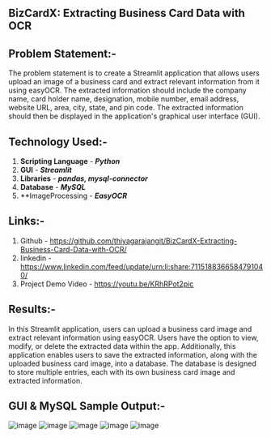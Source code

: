 **BizCardX: Extracting Business Card Data with OCR**
---------------------------------------------------------------------------
**Problem Statement:-**
----------------------
The problem statement is to create a Streamlit application that allows users upload an image of a business card and extract relevant information from it using
easyOCR. The extracted information should include the company name, card holder name, designation, mobile number, email address, website URL, area, city, state,
and pin code. The extracted information should then be displayed in the application's graphical user interface (GUI).

**Technology Used:-**
----------------------
1.  **Scripting Language** - ***Python***
2.  **GUI** - ***Streamlit***
3.  **Libraries** - ***pandas, mysql-connector***
4.  **Database** - ***MySQL***
5.  **ImageProcessing - ***EasyOCR***

**Links:-**
---------
1.  Github - https://github.com/thiyagarajangit/BizCardX-Extracting-Business-Card-Data-with-OCR/
2.  linkedin - https://www.linkedin.com/feed/update/urn:li:share:7115188366584791040/
3.  Project Demo Video - https://youtu.be/KRhRPot2pic

**Results:-**
-----------
In this Streamlit application, users can upload a business card image and extract relevant information using easyOCR. Users have the option to view, modify, or delete the extracted data within the app. Additionally, this application enables users to save the extracted information, along with the uploaded business card image, into a database. The database is designed to store multiple entries, each with its own business card image and extracted information.

**GUI & MySQL Sample Output:-**
-------------------
![image](https://github.com/thiyagarajangit/BizCardX-Extracting-Business-Card-Data-with-OCR/assets/142799337/b6b8d9c0-86a8-4b78-9286-1f74a4bdcc60)
![image](https://github.com/thiyagarajangit/BizCardX-Extracting-Business-Card-Data-with-OCR/assets/142799337/962a0e65-00af-4833-95e3-f6da785f1423)
![image](https://github.com/thiyagarajangit/BizCardX-Extracting-Business-Card-Data-with-OCR/assets/142799337/e130def8-fee8-4600-bcee-cba24d454dff)
![image](https://github.com/thiyagarajangit/BizCardX-Extracting-Business-Card-Data-with-OCR/assets/142799337/d9c5f8e6-c699-4bb9-a88a-91bc5ba1bc19)
![image](https://github.com/thiyagarajangit/BizCardX-Extracting-Business-Card-Data-with-OCR/assets/142799337/c69076e2-769b-4ac5-a7fa-0f53ca315c1d)
